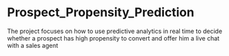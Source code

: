 # Prospect_Propensity_Prediction
The project focuses on how to use predictive analytics in real time to decide whether a prospect has high propensity to convert and offer him a live chat with a sales agent
